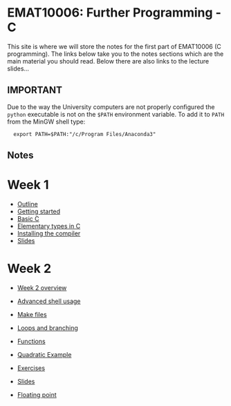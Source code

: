 EMAT10006: Further Programming - C
==================================

This site is where we will store the notes for the first part of EMAT10006 (C
programming). The links below take you to the notes sections which are the
main material you should read. Below there are also links to the lecture
slides...

IMPORTANT
---------

Due to the way the University computers are not properly configured the
`python` executable is not on the `$PATH` environment variable. To add it to
`PATH` from the MinGW shell type:
```
  export PATH=$PATH:"/c/Program Files/Anaconda3"
```

Notes
-----

# Week 1

* [Outline](outline.html)
* [Getting started](getting_started.html)
* [Basic C](basic_c.html)
* [Elementary types in C](elementary_types.html)
* [Installing the compiler](installing.html)
* [Slides](slides1.html)

# Week 2

* [Week 2 overview](week2overview.html)
* [Advanced shell usage](advanced_shell.html)
* [Make files](makefiles.html)
* [Loops and branching](loopsbranching.html)
* [Functions](functions.html)
* [Quadratic Example](quadratic1.html)
* [Exercises](exercises2.html)
* [Slides](slides2.html)

* [Floating point](floating_point.html)
